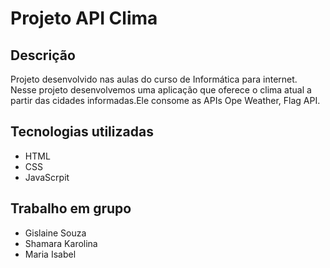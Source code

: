 # Projeto API Clima

## Descrição

Projeto desenvolvido nas aulas do curso de Informática para internet. Nesse projeto desenvolvemos uma aplicação que oferece o clima atual a partir das cidades informadas.Ele consome as APIs Ope Weather, Flag API.

## Tecnologias utilizadas
* HTML
* CSS
* JavaScrpit

## Trabalho em grupo
* Gislaine Souza
* Shamara Karolina
* Maria Isabel
